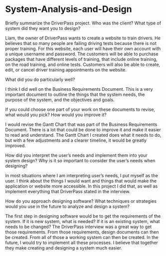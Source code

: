 # System-Analysis-and-Design


Briefly summarize the DriverPass project. Who was the client? What type of system did they want you to design?

Liam, the owner of DriverPass wants to create a website to train drivers. He believes that so many people are failing driving tests because there is not proper training. For this website, each user will have their own account with a unique username and password. The customers will be able to purchase packages that have different levels of training, that include online training, on the road training, and online tests. Customers will also be able to create, edit, or cancel driver training appointments on the website.

What did you do particularly well?

I think I did well on the Business Requirements Document. This is a very important document to outline the things that the system needs, the purpose of the system, and the objectives and goals.

If you could choose one part of your work on these documents to revise, what would you pick? How would you improve it?

I would revise the Gantt Chart that was part of the Business Requirements Document. There is a
lot that could be done to improve it and make it easier to read and understand. The Gantt Chart
I created does what it needs to do, but with a few adjustments and a clearer timeline, it would
be greatly improved.

How did you interpret the user’s needs and implement them into your system design? Why is it so important to consider the user’s needs when designing?

In most situations where I am interpreting user’s needs, I put myself as the user. I think about
the things I would want and things that would make the application or website more accessible.
In this project I did that, as well as implement everything that DriverPass stated in the interview.

How do you approach designing software? What techniques or strategies would you use in the future to analyze and design a system?

The first step in designing software would be to get the requirements of the system. If it is new
system, what is needed? If it is an existing system, what needs to be changed? The DriverPass
interview was a great way to get those requirements. From those requirements, design
documents can then be created. From all of those a working system can then be created. In the
future, I would try to implement all these processes. I believe that together they make creating
and designing a system much easier.
